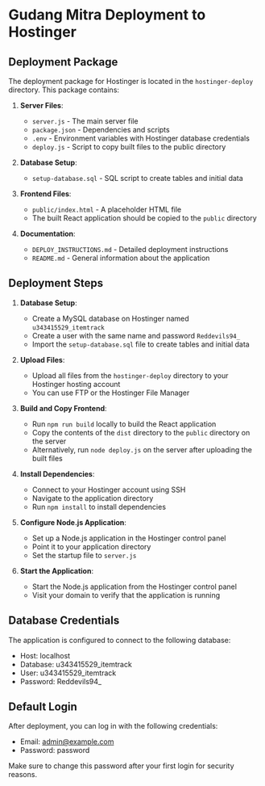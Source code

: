 # Gudang Mitra Deployment to Hostinger

## Deployment Package

The deployment package for Hostinger is located in the `hostinger-deploy` directory. This package contains:

1. **Server Files**:
   - `server.js` - The main server file
   - `package.json` - Dependencies and scripts
   - `.env` - Environment variables with Hostinger database credentials
   - `deploy.js` - Script to copy built files to the public directory

2. **Database Setup**:
   - `setup-database.sql` - SQL script to create tables and initial data

3. **Frontend Files**:
   - `public/index.html` - A placeholder HTML file
   - The built React application should be copied to the `public` directory

4. **Documentation**:
   - `DEPLOY_INSTRUCTIONS.md` - Detailed deployment instructions
   - `README.md` - General information about the application

## Deployment Steps

1. **Database Setup**:
   - Create a MySQL database on Hostinger named `u343415529_itemtrack`
   - Create a user with the same name and password `Reddevils94_`
   - Import the `setup-database.sql` file to create tables and initial data

2. **Upload Files**:
   - Upload all files from the `hostinger-deploy` directory to your Hostinger hosting account
   - You can use FTP or the Hostinger File Manager

3. **Build and Copy Frontend**:
   - Run `npm run build` locally to build the React application
   - Copy the contents of the `dist` directory to the `public` directory on the server
   - Alternatively, run `node deploy.js` on the server after uploading the built files

4. **Install Dependencies**:
   - Connect to your Hostinger account using SSH
   - Navigate to the application directory
   - Run `npm install` to install dependencies

5. **Configure Node.js Application**:
   - Set up a Node.js application in the Hostinger control panel
   - Point it to your application directory
   - Set the startup file to `server.js`

6. **Start the Application**:
   - Start the Node.js application from the Hostinger control panel
   - Visit your domain to verify that the application is running

## Database Credentials

The application is configured to connect to the following database:
- Host: localhost
- Database: u343415529_itemtrack
- User: u343415529_itemtrack
- Password: Reddevils94_

## Default Login

After deployment, you can log in with the following credentials:
- Email: admin@example.com
- Password: password

Make sure to change this password after your first login for security reasons.
